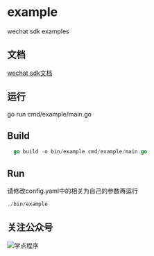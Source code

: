 # example
wechat sdk examples

## 文档
[wechat sdk文档](https://silenceper.com/wechat)

## 运行

go run cmd/example/main.go

## Build 
```go
  go build -o bin/example cmd/example/main.go
```
## Run
请修改config.yaml中的相关为自己的参数再运行
```go 
./bin/example
```

## 关注公众号

![学点程序](https://silenceper.oss-cn-beijing.aliyuncs.com/qrcode/search_study_program.png)